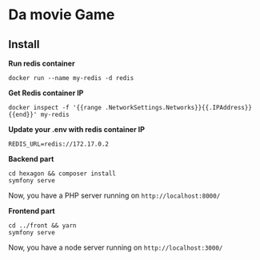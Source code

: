 # Da movie Game

## Install
**Run redis container**
```
docker run --name my-redis -d redis
```

**Get Redis container IP**
```
docker inspect -f '{{range .NetworkSettings.Networks}}{{.IPAddress}}{{end}}' my-redis
```

**Update your .env with redis container IP**
```
REDIS_URL=redis://172.17.0.2
```

**Backend part**
```
cd hexagon && composer install
symfony serve
```

Now, you have a PHP server running on `http://localhost:8000/`

**Frontend part**
```
cd ../front && yarn
symfony serve
```

Now, you have a node server running on `http://localhost:3000/`

